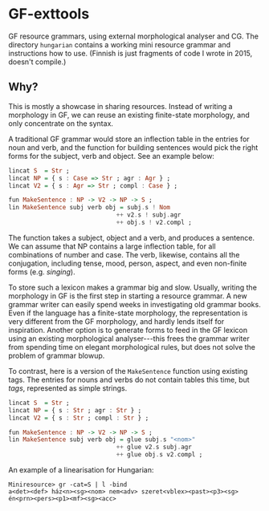# GF-exttools

GF resource grammars, using external morphological analyser and CG.
The directory `hungarian` contains a working mini resource grammar and instructions how to use.
(Finnish is just fragments of code I wrote in 2015, doesn't compile.)

## Why?


This is mostly a showcase in sharing resources. Instead of writing a morphology in GF, we can reuse an existing finite-state morphology, and only concentrate on the syntax. 

A traditional GF grammar would store an inflection table in the entries for noun and verb, and the function for building sentences would pick the right forms for the subject, verb and object. See an example below:

```haskell
lincat S  = Str ;
lincat NP = { s : Case => Str ; agr : Agr } ;
lincat V2 = { s : Agr => Str ; compl : Case } ;

fun MakeSentence : NP -> V2 -> NP -> S ;
lin MakeSentence subj verb obj = subj.s ! Nom 
                              ++ v2.s ! subj.agr 
                              ++ obj.s ! v2.compl ;
```

The function takes a subject, object and a verb, and produces a sentence. We can assume that NP contains a large inflection table, for all combinations of number and case. The verb, likewise, contains all the conjugation, including tense, mood, person, aspect, and even non-finite forms (e.g. *singing*). 

To store such a lexicon makes a grammar big and slow.
Usually, writing the morphology in GF is the first step in starting a resource grammar. A new grammar writer can easily spend weeks in investigating old grammar books. Even if the language has a finite-state morphology, the representation is very different from the GF morphology, and hardly lends itself for inspiration. Another option is to generate forms to feed in the GF lexicon using an existing morphological analyser---this frees the grammar writer from spending time on elegant morphological rules, but does not solve the problem of grammar blowup.

To contrast, here is a version of the `MakeSentence` function using existing tags. The entries for nouns and verbs do not contain tables this time, but *tags*, represented as simple strings.


```haskell
lincat S  = Str ;
lincat NP = { s : Str ; agr : Str } ;
lincat V2 = { s : Str ; compl : Str } ;

fun MakeSentence : NP -> V2 -> NP -> S ;
lin MakeSentence subj verb obj = glue subj.s "<nom>"
                              ++ glue v2.s subj.agr 
                              ++ glue obj.s v2.compl ;
```

An example of a linearisation for Hungarian:
```
Miniresource> gr -cat=S | l -bind
a<det><def> ház<n><sg><nom> nem<adv> szeret<vblex><past><p3><sg> én<prn><pers><p1><mf><sg><acc>
```
